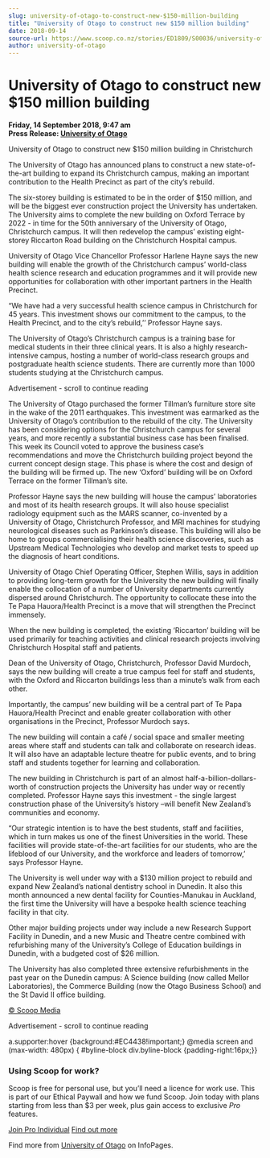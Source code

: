 ```yaml
---
slug: university-of-otago-to-construct-new-$150-million-building
title: "University of Otago to construct new $150 million building"
date: 2018-09-14
source-url: https://www.scoop.co.nz/stories/ED1809/S00036/university-of-otago-to-construct-new-150-million-building.htm
author: university-of-otago
---
```

University of Otago to construct new $150 million building
==========================================================

**Friday, 14 September 2018, 9:47 am**  
**Press Release: [University of Otago](https://info.scoop.co.nz/University_of_Otago)**

University of Otago to construct new $150 million building in Christchurch

The University of Otago has announced plans to construct a new state-of-the-art building to expand its Christchurch campus, making an important contribution to the Health Precinct as part of the city’s rebuild.

The six-storey building is estimated to be in the order of $150 million, and will be the biggest ever construction project the University has undertaken. The University aims to complete the new building on Oxford Terrace by 2022 - in time for the 50th anniversary of the University of Otago, Christchurch campus. It will then redevelop the campus’ existing eight-storey Riccarton Road building on the Christchurch Hospital campus.

University of Otago Vice Chancellor Professor Harlene Hayne says the new building will enable the growth of the Christchurch campus’ world-class health science research and education programmes and it will provide new opportunities for collaboration with other important partners in the Health Precinct.

“We have had a very successful health science campus in Christchurch for 45 years. This investment shows our commitment to the campus, to the Health Precinct, and to the city’s rebuild,’’ Professor Hayne says.

The University of Otago’s Christchurch campus is a training base for medical students in their three clinical years. It is also a highly research-intensive campus, hosting a number of world-class research groups and postgraduate health science students. There are currently more than 1000 students studying at the Christchurch campus.

Advertisement - scroll to continue reading





The University of Otago purchased the former Tillman’s furniture store site in the wake of the 2011 earthquakes. This investment was earmarked as the University of Otago’s contribution to the rebuild of the city. The University has been considering options for the Christchurch campus for several years, and more recently a substantial business case has been finalised. This week its Council voted to approve the business case’s recommendations and move the Christchurch building project beyond the current concept design stage. This phase is where the cost and design of the building will be firmed up. The new ‘Oxford’ building will be on Oxford Terrace on the former Tillman’s site.

Professor Hayne says the new building will house the campus’ laboratories and most of its health research groups. It will also house specialist radiology equipment such as the MARS scanner, co-invented by a University of Otago, Christchurch Professor, and MRI machines for studying neurological diseases such as Parkinson’s disease. This building will also be home to groups commercialising their health science discoveries, such as Upstream Medical Technologies who develop and market tests to speed up the diagnosis of heart conditions.

University of Otago Chief Operating Officer, Stephen Willis, says in addition to providing long-term growth for the University the new building will finally enable the collocation of a number of University departments currently dispersed around Christchurch. The opportunity to collocate these into the Te Papa Hauora/Health Precinct is a move that will strengthen the Precinct immensely.

When the new building is completed, the existing ‘Riccarton’ building will be used primarily for teaching activities and clinical research projects involving Christchurch Hospital staff and patients.

Dean of the University of Otago, Christchurch, Professor David Murdoch, says the new building will create a true campus feel for staff and students, with the Oxford and Riccarton buildings less than a minute’s walk from each other.

Importantly, the campus’ new building will be a central part of Te Papa Hauora/Health Precinct and enable greater collaboration with other organisations in the Precinct, Professor Murdoch says.

The new building will contain a café / social space and smaller meeting areas where staff and students can talk and collaborate on research ideas. It will also have an adaptable lecture theatre for public events, and to bring staff and students together for learning and collaboration.

The new building in Christchurch is part of an almost half-a-billion-dollars-worth of construction projects the University has under way or recently completed. Professor Hayne says this investment - the single largest construction phase of the University’s history –will benefit New Zealand’s communities and economy.

“Our strategic intention is to have the best students, staff and facilities, which in turn makes us one of the finest Universities in the world. These facilities will provide state-of-the-art facilities for our students, who are the lifeblood of our University, and the workforce and leaders of tomorrow,’ says Professor Hayne.

The University is well under way with a $130 million project to rebuild and expand New Zealand’s national dentistry school in Dunedin. It also this month announced a new dental facility for Counties-Manukau in Auckland, the first time the University will have a bespoke health science teaching facility in that city.

Other major building projects under way include a new Research Support Facility in Dunedin, and a new Music and Theatre centre combined with refurbishing many of the University’s College of Education buildings in Dunedin, with a budgeted cost of $26 million.

The University has also completed three extensive refurbishments in the past year on the Dunedin campus: A Science building (now called Mellor Laboratories), the Commerce Building (now the Otago Business School) and the St David II office building.

[© Scoop Media](http://www.scoop.co.nz/about/terms.html)  

Advertisement - scroll to continue reading



a.supporter:hover {background:#EC4438!important;} @media screen and (max-width: 480px) { #byline-block div.byline-block {padding-right:16px;}}

### Using Scoop for work?

Scoop is free for personal use, but you’ll need a licence for work use. This is part of our Ethical Paywall and how we fund Scoop. Join today with plans starting from less than $3 per week, plus gain access to exclusive _Pro_ features.  
  
[Join Pro Individual](https://pro.scoop.co.nz/Individual/?from=ProIn24) [Find out more](https://pro.scoop.co.nz/using-scoop-for-work/?from=ProIn24)

Find more from [University of Otago](https://info.scoop.co.nz/University_of_Otago) on InfoPages.